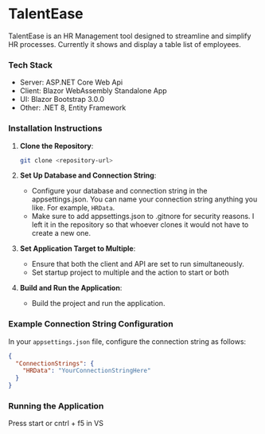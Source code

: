 # TalentEase

TalentEase is an HR Management tool designed to streamline and simplify HR processes. Currently it shows and display a table list of employees. 

### Tech Stack 
- Server: ASP.NET Core Web Api
- Client: Blazor WebAssembly Standalone App
- UI: Blazor Bootstrap 3.0.0
- Other: .NET 8, Entity Framework

### Installation Instructions

1. **Clone the Repository**:
   ```bash
   git clone <repository-url>
   ```

2. **Set Up Database and Connection String**:
   - Configure your database and connection string in the appsettings.json. You can name your connection string anything you like. For example, `HRData`.
   - Make sure to add appsettings.json to .gitnore for security reasons. I left it in the repository so that whoever clones it would not have to create a new one. 

3. **Set Application Target to Multiple**:
   - Ensure that both the client and API are set to run simultaneously.
   - Set startup project to multiple and the action to start or both

4. **Build and Run the Application**:
   - Build the project and run the application.

### Example Connection String Configuration

In your `appsettings.json` file, configure the connection string as follows:
```json
{
  "ConnectionStrings": {
    "HRData": "YourConnectionStringHere"
  }
}
```

### Running the Application

Press start or cntrl + f5 in VS

